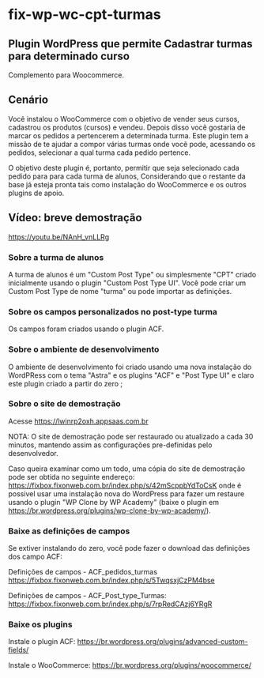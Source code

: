 # fix-wp-wc-cpt-turmas
## Plugin WordPress que permite Cadastrar turmas para determinado curso
Complemento para Woocommerce.

## Cenário
Você instalou o WooCommerce com o objetivo de vender seus cursos, cadastrou os produtos (cursos) e vendeu. Depois disso vocẽ gostaria de marcar os pedidos a pertencerem a determinada turma. Este plugin tem a missão de te ajudar a compor várias turmas onde vocẽ pode, acessando os pedidos, selecionar a qual turma cada pedido pertence.

O objetivo deste plugin é, portanto, permitir que seja selecionado cada pedido para para cada turma de alunos, Considerando que o restante da base já esteja pronta tais como instalação do WooCommerce e os outros plugins de apoio. 

## Vídeo: breve demostração
https://youtu.be/NAnH_vnLLRg

### Sobre a turma de alunos
A turma de alunos é um "Custom Post Type" ou simplesmente "CPT" criado inicialmente usando o plugin "Custom Post Type UI". Você pode criar um Custom Post Type de nome "turma" ou pode importar as definições.

### Sobre os campos personalizados no post-type turma
Os campos foram criados usando o plugin ACF.

### Sobre o ambiente de desenvolvimento
O ambiente de desenvolvimento foi criado usando uma nova instalação do WordPRess com o tema "Astra" e os plugins "ACF" e "Post Type UI" e claro este plugin criado a partir do zero ;

### Sobre o site de demostração
Acesse 
https://lwinrp2oxh.appsaas.com.br

NOTA:
O site de demostração pode ser restaurado ou atualizado a cada 30 minutos, mantendo assim as configurações pre-definidas pelo desenvolvedor.

Caso queira examinar como um todo, uma cópia do site de demostração pode ser obtida no seguinte endereço: 
https://fixbox.fixonweb.com.br/index.php/s/42mScppbYdToCsK 
onde é possivel usar uma instalação nova do WordPress para fazer um restaure usando o plugin "WP Clone by WP Academy" (baixe o plugin em https://br.wordpress.org/plugins/wp-clone-by-wp-academy/).

### Baixe as definições de campos
Se extiver instalando do zero, você pode fazer o download das definições dos campo ACF:

Definições de campos - ACF_pedidos_turmas
https://fixbox.fixonweb.com.br/index.php/s/5TwqsxjCzPM4bse

Definições de campos - ACF_Post_type_Turmas:
https://fixbox.fixonweb.com.br/index.php/s/7rpRedCAzj6YRgR

### Baixe os plugins

Instale o plugin ACF:
https://br.wordpress.org/plugins/advanced-custom-fields/

Instale o WooCommerce:
https://br.wordpress.org/plugins/woocommerce/